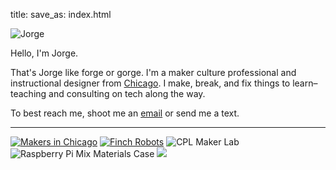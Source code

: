 title:
save_as: index.html

![Jorge]({static}/images/selfie.jpg)

Hello, I'm Jorge.

That's Jorge like forge or gorge.
I'm a maker culture professional and instructional designer from [Chicago](https://makersinchicago.org).
I make, break, and fix things to learn– teaching and consulting on tech along the way.

To best reach me, shoot me an [email](mailto:jorge@jorgegarcia.io) or send me a text.

---

[![Makers in Chicago]({static}/images/makersinchicago.png)](https://makersinchicago.org)
[![Finch Robots]({static}/images/finch.png)](/finch)
![CPL Maker Lab]({static}/images/cplmakerlab.jpg)
![Raspberry Pi Mix Materials Case]({static}/images/.jpg)
![]({static}/images/.jpg)
